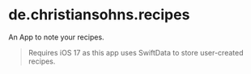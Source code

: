 # de.christiansohns.recipes
An App to note your recipes.

> Requires iOS 17 as this app uses SwiftData to store user-created recipes.
